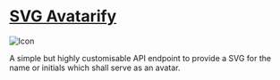 # [SVG Avatarify](https://svg-avartarify.vercel.app/)

![Icon](https://svg-avartarify.vercel.app/api/generator?name=SVG%20Avatarify&dim=50&bol=true&isRounded=true)

A simple but highly customisable API endpoint to provide a SVG for the name or initials which shall serve as an avatar.
